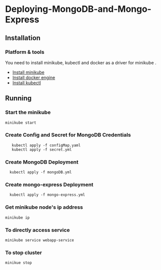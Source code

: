 # Deploying-MongoDB-and-Mongo-Express
  
## Installation

### Platform & tools

You need to install minikube, kubectl and docker as a driver for minikube .
* [Install minikube](https://minikube.sigs.k8s.io/docs/start/)
* [Install docker engine](https://docs.docker.com/engine/install/)
* [Install kubectl](https://kubernetes.io/docs/tasks/tools/)


## Running
### Start the minikube

```
minikube start
```
    
### Create Config and Secret for MongoDB Credentials
 ```
    kubectl apply -f configMap.yaml
    kubectl apply -f secret.yml
 ```
 ### Create MongoDB Deployment
  ```
    kubectl apply -f mongoDB.yml
  ```
    
 ### Create mongo-express Deployment 
  ```
    kubectl apply -f mongo-express.yml
  ```
  
  ### Get minikube node's ip address
```
minikube ip
```
### To directly access service
```
minikube service webapp-service
```

### To stop cluster 
```
minikue stop
```




